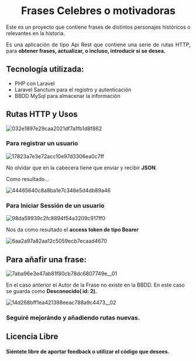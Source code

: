 <h1 align="center">Frases Celebres o motivadoras</h1>

<span align="justify" >Este es un proyecto que contiene frases de distintos personajes históricos o relevantes en la historia.</span>
<p align="justify" >Es una aplicación de tipo Api Rest que contiene una serie de rutas HTTP, para <strong>obtener frases, actualizar, o incluso, introducir si se desea. </strong></p>

<h2>Tecnología utilizada: </h2>
 <ul>
     <li>PHP con Laravel</li>
     <li>Laravel Sanctum para el registro y autenticación</li>
     <li>BBDD MySql para almacenar la información</li>
 </ul>
<h2>Rutas HTTP y Usos</h2>

![032e1897e29caa2021df7a1fb1d8f862](https://github.com/Esmeldy/Frases_Celebres/assets/67498436/7cfa6f98-75e1-4da2-891d-9b666260723e)

<h3>Para registrar un usuario</h3>

![17823a7e3e72acc10e97d3306ea0c7ff](https://github.com/Esmeldy/Frases_Celebres/assets/67498436/08a25dad-49f4-4fa3-9213-ba8bb4620013)

No olvidar que en la cabecera tiene que enviar y recibir **JSON**.

Como resultado...

![44465640c8a8ba1e7c346e5d4db89a46](https://github.com/Esmeldy/Frases_Celebres/assets/67498436/40dc0a02-428d-47f0-9d81-d9d8e0f00d45)


<h3>Para Iniciar Sessión de un usuario</h3>

![98da59939c2fc8894f54a3209c917ff0](https://github.com/Esmeldy/Frases_Celebres/assets/67498436/a1a32b5e-2996-432d-8061-87a27f8583bc)

Nos da como resultado el **access token de tipo Bearer**

![6aa2a97a82aa12c5059ecb7ecaad4670](https://github.com/Esmeldy/Frases_Celebres/assets/67498436/c31a5057-033c-4198-90c2-6f5c63ec4270)

<h2>Para añafir una frase:</h2>

![7aba96e3e47ab81f80cb78dc6807749e__01](https://github.com/Esmeldy/Frases_Celebres/assets/67498436/c6daad1a-2f67-4f9f-9209-c51d2b630ddd)

En el caso anterior el Autor de la Frase no existe en la BBDD. En este caso se guarda como **Desconocido( id: 2).**

![14d268bff1ea421398eeac788a9c4473__02](https://github.com/Esmeldy/Frases_Celebres/assets/67498436/0292e068-7534-487e-8c53-d8565cadccfc)

### Seguiré mejorándo y añadiendo rutas nuevas.


## Licencia Libre
#### Siéntete libre de aportar feedback o utilizar el código que desees.



